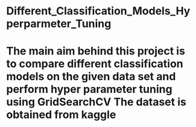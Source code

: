 # Different_Classification_Models_Hyperparmeter_Tuning
# The main aim behind this project is to compare different classification models on the given data set and perform hyper parameter tuning using GridSearchCV   The dataset is obtained from kaggle
